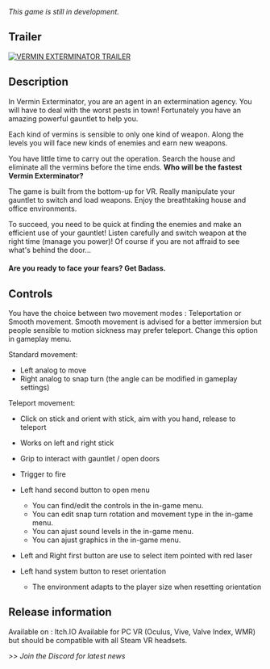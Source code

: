 
*This game is still in development.*

## Trailer

[![VERMIN EXTERMINATOR TRAILER](https://imgur.com/QvmPcRD.png)](https://youtu.be/sX_KhqiLSnk "Watch on Youtube")

## Description

In Vermin Exterminator, you are an agent in an extermination agency. You will have to deal with the worst pests in town! Fortunately you have an amazing powerful gauntlet to help you.  

Each kind of vermins is sensible to only one kind of weapon. Along the levels you will face new kinds of enemies and earn new weapons. 

You have little time to carry out the operation. Search the house and eliminate all the vermins before the time ends. **Who will be the fastest Vermin Exterminator?**

The game is built from the bottom-up for VR. Really manipulate your gauntlet to switch and load weapons. Enjoy the breathtaking house and office environments. 

To succeed, you need to be quick at finding the enemies and make an efficient use of your gauntlet! Listen carefully and switch weapon at the right time (manage you power)! Of course if you are not affraid to see what's behind the door...

####  Are you ready to face your fears? Get Badass.
<div id="carousel"></div>

## Controls

You have the choice between two movement modes : Teleportation or Smooth movement. Smooth movement is advised for a better immersion but people sensible to motion sickness may prefer teleport. Change this option in gameplay menu.

Standard movement:
- Left analog to move
- Right analog to snap turn (the angle can be modified in gameplay settings)

Teleport movement:
- Click on stick and orient with stick, aim with you hand, release to teleport
- Works on left and right stick

- Grip to interact with gauntlet / open doors
- Trigger to fire

- Left hand second button to open menu
	- You can find/edit the controls in the in-game menu. 
    - You can edit snap turn rotation and movement type in the in-game menu.
    - You can ajust sound levels in the in-game menu.
	- You can ajust graphics in the in-game menu.
- Left and Right first button are use to select item pointed with red laser
- Left hand system button to reset orientation
	- The environment adapts to the player size when resetting orientation

	
## Release information	
	
Available on : Itch.IO
Available for PC VR (Oculus, Vive, Valve Index, WMR) but should be compatible with all Steam VR headsets.


_>> Join the Discord for latest news_